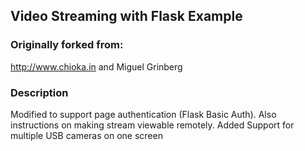 ## Video Streaming with Flask Example

### Originally forked from:
http://www.chioka.in and Miguel Grinberg

### Description
Modified to support page authentication (Flask Basic Auth). Also instructions on making stream viewable remotely.
Added Support for multiple USB cameras on one screen


